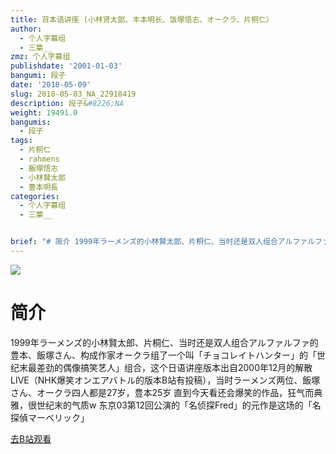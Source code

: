 ```yaml
---
title: 䒤本语讲座 (小林贤太郎、丰本明长、饭塚悟志、オークラ、片桐仁）
author:
  - 个人字幕组
  - 三葉__
zmz: 个人字幕组
publishdate: '2001-01-03'
bangumi: 段子
date: '2018-05-09'
slug: 2018-05-03_NA_22918419
description: 段子&#8226;NA
weight: 19491.0
bangumis:
  - 段子
tags:
  - 片桐仁
  - rahmens
  - 飯塚悟志
  - 小林賢太郎
  - 豊本明長
categories:
  - 个人字幕组
  - 三葉__


brief: "# 简介 1999年ラーメンズ的小林賢太郎、片桐仁、当时还是双人组合アルファルファ的豊本、飯塚さん、构成作家オークラ组了一个叫「チョコレイトハンター」的「世纪末最差劲的偶像搞笑艺人」组合，这个日语讲座版本出自2000年12月的解散LIVE（NHK爆笑オンエアバトル的版本B站有投稿），当时ラーメンズ两位、飯塚さん、オークラ四人都是27岁，豊本25岁 直到今天看还会爆笑的作品，狂气而典雅，很世纪末的气质w 东京03第12回公演的「名侦探Fred」的元作是这场的「名探偵マーベリック」"
---
```

![](https://i.imgur.com/YSEoDNX.jpg)
# 简介  
1999年ラーメンズ的小林賢太郎、片桐仁、当时还是双人组合アルファルファ的豊本、飯塚さん、构成作家オークラ组了一个叫「チョコレイトハンター」的「世纪末最差劲的偶像搞笑艺人」组合，这个日语讲座版本出自2000年12月的解散LIVE（NHK爆笑オンエアバトル的版本B站有投稿），当时ラーメンズ两位、飯塚さん、オークラ四人都是27岁，豊本25岁
直到今天看还会爆笑的作品，狂气而典雅，很世纪末的气质w
东京03第12回公演的「名侦探Fred」的元作是这场的「名探偵マーベリック」  

[去B站观看](https://www.bilibili.com/video/av22918419/)
 
